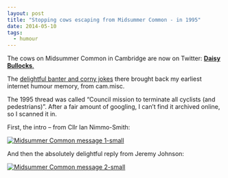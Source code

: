 ```yaml
---
layout: post
title: "Stopping cows escaping from Midsummer Common - in 1995"
date: 2014-05-10
tags:
  - humour
---
```


The cows on Midsummer Common in Cambridge are now on Twitter: [**Daisy Bullocks**.](https://twitter.com/DaisyBullocks)

The [delightful banter and corny jokes](https://twitter.com/DaisyBullocks/status/464903952480608256)
there brought back my earliest internet humour memory, from cam.misc.

The 1995 thread was called “Council mission to terminate all cyclists
(and pedestrians)”. After a fair amount of googling, I can’t find it
archived online, so I scanned it in.

First, the intro – from Cllr Ian Nimmo-Smith:

[![Midsummer Common message
1-small](/images/Midsummer-Common-message-1-small-924x1024.png)](/images/Midsummer-Common-message-1-small.png)

And then the absolutely delightful reply from Jeremy Johnson:

[![Midsummer Common message
2-small](/images/Midsummer-Common-message-2-small-991x1024.png)](/images/Midsummer-Common-message-2-small.png)


